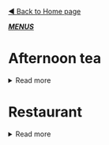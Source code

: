 [◄  Back to Home page](https://botleigh-grange.github.io/Home/)


<ins>***MENUS***</ins>



# **Afternoon tea**
<details>

<summary> Read more </summary>

*£23.99 per person for adults*

*£12.99 per person for Child under 12*

***to Book:*** 

call: 02382 516 797

Email: reception@botleigh-Grange.com


# Booking: please provide at least 24hr notice 

![image](https://github.com/Botleigh-Grange/Menus/assets/151997230/a82b800b-49ce-44e7-b220-e9cfa6d95c1d)








</details>

# **Restaurant**

<details>

<summary> Read more </summary>

*£10.99 1 course*

*£13.99 2 course*

*£15.99 3 course*

**Above prices exclude "from the grill " and Lunch menu**

to Book: 

call: 02382 516 797

Email: reception@botleigh-Grange.com

![image](https://github.com/Botleigh-Grange/Menus/assets/151997230/e0f0a94a-5a9f-41ca-a541-a18ed3ac7bf5)
![image](https://github.com/Botleigh-Grange/Menus/assets/151997230/addaef27-a181-449a-9ffd-acd47e359b11)
![image](https://github.com/Botleigh-Grange/Menus/assets/151997230/2dee1788-b481-4acc-8e1e-9924744c4be3)






</details>
